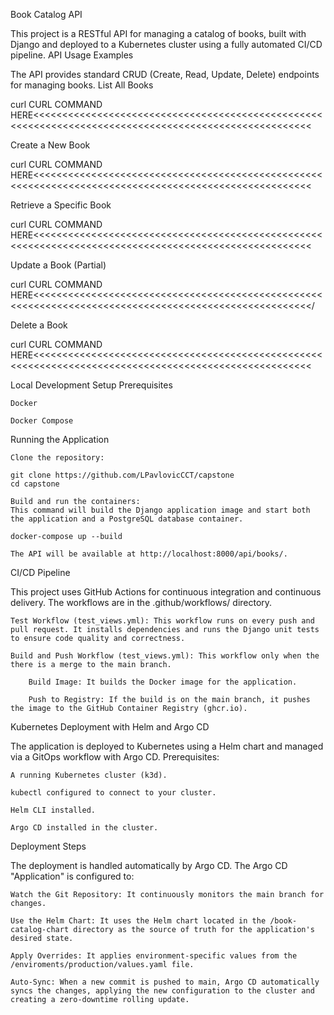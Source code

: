 Book Catalog API

This project is a RESTful API for managing a catalog of books, built with Django and deployed to a Kubernetes cluster using a fully automated CI/CD pipeline.
API Usage Examples

The API provides standard CRUD (Create, Read, Update, Delete) endpoints for managing books.
List All Books

curl CURL COMMAND HERE<<<<<<<<<<<<<<<<<<<<<<<<<<<<<<<<<<<<<<<<<<<<<<<<<<<<<<<<<<<<<<<<<<<<<<<<<<<<<<<<<<<<<<<<<<<<<<<<<<<<<<

Create a New Book

curl CURL COMMAND HERE<<<<<<<<<<<<<<<<<<<<<<<<<<<<<<<<<<<<<<<<<<<<<<<<<<<<<<<<<<<<<<<<<<<<<<<<<<<<<<<<<<<<<<<<<<<<<<<<<<<<<<

Retrieve a Specific Book

curl CURL COMMAND HERE<<<<<<<<<<<<<<<<<<<<<<<<<<<<<<<<<<<<<<<<<<<<<<<<<<<<<<<<<<<<<<<<<<<<<<<<<<<<<<<<<<<<<<<<<<<<<<<<<<<<<<

Update a Book (Partial)

curl CURL COMMAND HERE<<<<<<<<<<<<<<<<<<<<<<<<<<<<<<<<<<<<<<<<<<<<<<<<<<<<<<<<<<<<<<<<<<<<<<<<<<<<<<<<<<<<<<<<<<<<<<<<<<<<<</

Delete a Book

curl CURL COMMAND HERE<<<<<<<<<<<<<<<<<<<<<<<<<<<<<<<<<<<<<<<<<<<<<<<<<<<<<<<<<<<<<<<<<<<<<<<<<<<<<<<<<<<<<<<<<<<<<<<<<<<<<<

Local Development Setup
Prerequisites

    Docker

    Docker Compose

Running the Application

    Clone the repository:

    git clone https://github.com/LPavlovicCCT/capstone
    cd capstone

    Build and run the containers:
    This command will build the Django application image and start both the application and a PostgreSQL database container.

    docker-compose up --build

    The API will be available at http://localhost:8000/api/books/.

CI/CD Pipeline

This project uses GitHub Actions for continuous integration and continuous delivery. The workflows are in the .github/workflows/ directory.

    Test Workflow (test_views.yml): This workflow runs on every push and pull request. It installs dependencies and runs the Django unit tests to ensure code quality and correctness.

    Build and Push Workflow (test_views.yml): This workflow only when the there is a merge to the main branch.

        Build Image: It builds the Docker image for the application.

        Push to Registry: If the build is on the main branch, it pushes the image to the GitHub Container Registry (ghcr.io).

Kubernetes Deployment with Helm and Argo CD

The application is deployed to Kubernetes using a Helm chart and managed via a GitOps workflow with Argo CD.
Prerequisites:

    A running Kubernetes cluster (k3d).

    kubectl configured to connect to your cluster.

    Helm CLI installed.

    Argo CD installed in the cluster.

Deployment Steps

The deployment is handled automatically by Argo CD. The Argo CD "Application" is configured to:

    Watch the Git Repository: It continuously monitors the main branch for changes.

    Use the Helm Chart: It uses the Helm chart located in the /book-catalog-chart directory as the source of truth for the application's desired state.

    Apply Overrides: It applies environment-specific values from the /enviroments/production/values.yaml file.

    Auto-Sync: When a new commit is pushed to main, Argo CD automatically syncs the changes, applying the new configuration to the cluster and creating a zero-downtime rolling update.